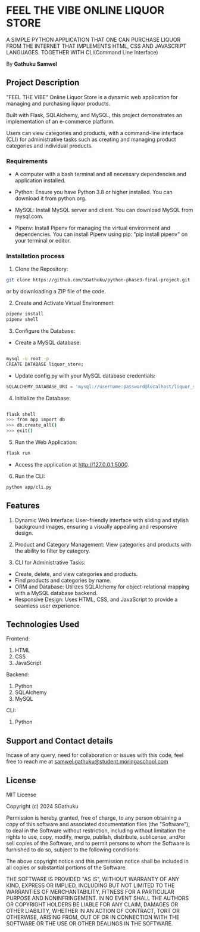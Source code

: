 # FEEL THE VIBE ONLINE LIQUOR STORE

A SIMPLE PYTHON APPLICATION THAT ONE CAN PURCHASE LIQUOR FROM THE INTERNET THAT IMPLEMENTS HTML, CSS AND JAVASCRIPT LANGUAGES. TOGETHER WITH CLI(Command Line Interface)

By  **Gathuku Samwel**

## Project Description

"FEEL THE VIBE" Online Liquor Store is a dynamic web application for managing and purchasing liquor products.

Built with Flask, SQLAlchemy, and MySQL, this project demonstrates an implementation of an e-commerce platform.

Users can view categories and products, with a command-line interface (CLI) for administrative tasks such as creating and managing product categories and individual products.

### Requirements

* A computer with a bash terminal and all necessary dependencies and application installed.

* Python: Ensure you have Python 3.8 or higher installed. You can download it from python.org.

* MySQL: Install MySQL server and client. You can download MySQL from mysql.com.

* Pipenv: Install Pipenv for managing the virtual environment and dependencies. You can install Pipenv using pip: "pip install pipenv" on your terminal or editor.

### Installation process

1. Clone the Repository:

```bash
git clone https://github.com/SGathuku/python-phase3-final-project.git
```

or by downloading a ZIP file of the code.

2. Create and Activate Virtual Environment:

```sh
pipenv install
pipenv shell
```

3. Configure the Database:

* Create a MySQL database:

```sh

mysql -u root -p
CREATE DATABASE liquor_store;
```

* Update config.py with your MySQL database credentials:

``` python
SQLALCHEMY_DATABASE_URI = 'mysql://username:password@localhost/liquor_store'
```

4. Initialize the Database:

```sh

flask shell
>>> from app import db
>>> db.create_all()
>>> exit()
```

5. Run the Web Application:

```sh
flask run
```

* Access the application at http://127.0.0.1:5000.

6. Run the CLI:

```sh
python app/cli.py
```

## Features

1) Dynamic Web Interface: User-friendly interface with sliding and stylish background images, ensuring a visually appealing and responsive design.

2) Product and Category Management: View categories and products with the ability to filter by category.

3) CLI for Administrative Tasks:

* Create, delete, and view categories and products.
* Find products and categories by name.
* ORM and Database: Utilizes SQLAlchemy for object-relational mapping with a MySQL database backend.
* Responsive Design: Uses HTML, CSS, and JavaScript to provide a seamless user experience.

## Technologies Used

Frontend:

1) HTML
2) CSS
3) JavaScript

Backend:

1) Python
2) SQLAlchemy
3) MySQL

CLI:

1) Python

## Support and Contact details

Incase of any query, need for collaboration or issues with this code, feel free to reach me at
<samwel.gathuku@student.moringaschool.com>

## License

MIT License

Copyright (c) 2024 SGathuku

Permission is hereby granted, free of charge, to any person obtaining a copy
of this software and associated documentation files (the "Software"), to deal
in the Software without restriction, including without limitation the rights
to use, copy, modify, merge, publish, distribute, sublicense, and/or sell
copies of the Software, and to permit persons to whom the Software is
furnished to do so, subject to the following conditions:

The above copyright notice and this permission notice shall be included in all
copies or substantial portions of the Software.

THE SOFTWARE IS PROVIDED "AS IS", WITHOUT WARRANTY OF ANY KIND, EXPRESS OR
IMPLIED, INCLUDING BUT NOT LIMITED TO THE WARRANTIES OF MERCHANTABILITY,
FITNESS FOR A PARTICULAR PURPOSE AND NONINFRINGEMENT. IN NO EVENT SHALL THE
AUTHORS OR COPYRIGHT HOLDERS BE LIABLE FOR ANY CLAIM, DAMAGES OR OTHER
LIABILITY, WHETHER IN AN ACTION OF CONTRACT, TORT OR OTHERWISE, ARISING FROM,
OUT OF OR IN CONNECTION WITH THE SOFTWARE OR THE USE OR OTHER DEALINGS IN THE
SOFTWARE.

